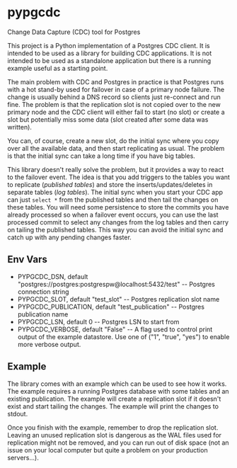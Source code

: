 # pypgcdc

Change Data Capture (CDC) tool for Postgres

This project is a Python implementation of a Postgres CDC client.
It is intended to be used as a library for building CDC applications.
It is not intended to be used as a standalone application but there is a running example useful as a starting point.

The main problem with CDC and Postgres in practice is that Postgres runs with a hot stand-by used for failover
in case of a primary node failure. The change is usually behind a DNS record so clients just re-connect and run fine.
The problem is that the replication slot is not copied over to the new primary node and the CDC client will either
fail to start (no slot) or create a slot but potentially miss some data (slot created after some data was written).

You can, of course, create a new slot, do the initial sync where you copy over all the available data, 
and then start replicating as usual. The problem is that the initial sync can take a long time if you have big tables.

This library doesn't really solve the problem, but it provides a way to react to the failover event. The idea is
that you add triggers to the tables you want to replicate (_published tables_) and store the inserts/updates/deletes
in separate tables (_log tables_).
The initial sync when you start your CDC app can just `select *` from the published tables and then tail the changes
on these tables. You will need some persistence to store the commits you have already processed so when a failover
event occurs, you can use the last processed commit to select any changes from the log tables and then carry on
tailing the published tables. This way you can avoid the initial sync and catch up with any pending changes faster.


## Env Vars

* PYPGCDC_DSN, default "postgres://postgres:postgrespw@localhost:5432/test" -- Postgres connection string
* PYPGCDC_SLOT, default "test_slot" -- Postgres replication slot name
* PYPGCDC_PUBLICATION, default "test_publication" -- Postgres publication name
* PYPGCDC_LSN, default 0 -- Postgres LSN to start from
* PYPGCDC_VERBOSE, default "False" -- A flag used to control print output of the example datastore. 
  Use one of ("1", "true", "yes") to enable more verbose output.


## Example

The library comes with an example which can be used to see how it works. The example requires a running 
Postgres database with some tables and an existing publication. The example will create a replication slot
if it doesn't exist and start tailing the changes. The example will print the changes to stdout.

Once you finish with the example, remember to drop the replication slot. Leaving an unused replication slot
is dangerous as the WAL files used for replication might not be removed, and you can run out of disk space
(not an issue on your local computer but quite a problem on your production servers...).
